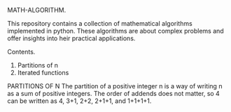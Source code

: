 MATH-ALGORITHM.

  This repository contains a collection of mathematical algorithms implemented in python.
  These algorithms are about complex problems and offer insights into heir practical applications.

Contents.

1. Partitions of n
2. Iterated functions

PARTITIONS OF N
  The partition of a positive integer n is a way of writing n as a sum of positive integers.
  The order of addends does not matter, so 4 can be written as 4, 3+1, 2+2, 2+1+1, and 1+1+1+1.
  
